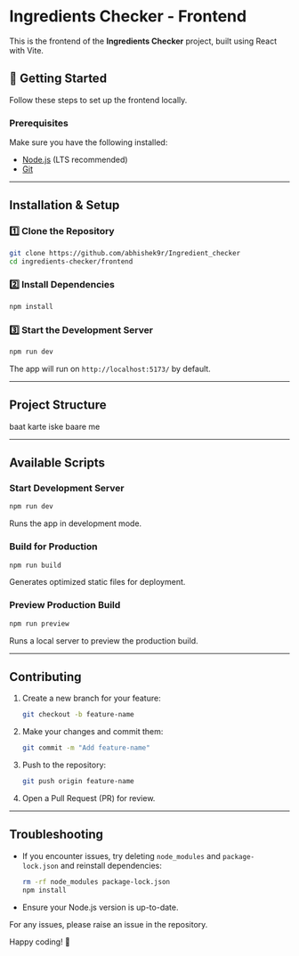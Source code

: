 # Ingredients Checker - Frontend

This is the frontend of the **Ingredients Checker** project, built using React with Vite.

## 🚀 Getting Started

Follow these steps to set up the frontend locally.

### **Prerequisites**
Make sure you have the following installed:
- [Node.js](https://nodejs.org/) (LTS recommended)
- [Git](https://git-scm.com/)

---

## **Installation & Setup**

### 1️⃣ Clone the Repository
```sh
git clone https://github.com/abhishek9r/Ingredient_checker
cd ingredients-checker/frontend
```

### 2️⃣ Install Dependencies
```sh
npm install
```

### 3️⃣ Start the Development Server
```sh
npm run dev
```
The app will run on `http://localhost:5173/` by default.

---

## **Project Structure**

baat karte iske baare me

---

## **Available Scripts**

### **Start Development Server**
```sh
npm run dev
```
Runs the app in development mode.

### **Build for Production**
```sh
npm run build
```
Generates optimized static files for deployment.

### **Preview Production Build**
```sh
npm run preview
```
Runs a local server to preview the production build.

---

## **Contributing**
1. Create a new branch for your feature:
   ```sh
   git checkout -b feature-name
   ```
2. Make your changes and commit them:
   ```sh
   git commit -m "Add feature-name"
   ```
3. Push to the repository:
   ```sh
   git push origin feature-name
   ```
4. Open a Pull Request (PR) for review.

---

## **Troubleshooting**
- If you encounter issues, try deleting `node_modules` and `package-lock.json` and reinstall dependencies:
  ```sh
  rm -rf node_modules package-lock.json
  npm install
  ```
- Ensure your Node.js version is up-to-date.

For any issues, please raise an issue in the repository.

Happy coding! 🚀

